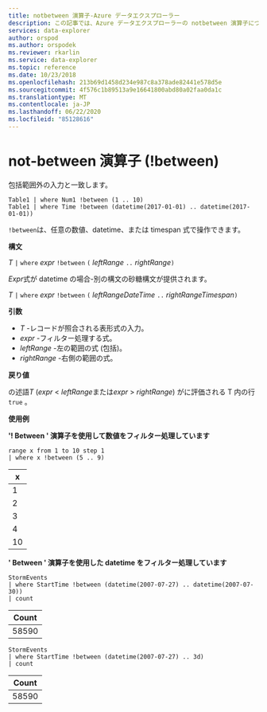 ```yaml
---
title: notbetween 演算子-Azure データエクスプローラー
description: この記事では、Azure データエクスプローラーの notbetween 演算子について説明します。
services: data-explorer
author: orspod
ms.author: orspodek
ms.reviewer: rkarlin
ms.service: data-explorer
ms.topic: reference
ms.date: 10/23/2018
ms.openlocfilehash: 213b69d1458d234e987c8a378ade82441e578d5e
ms.sourcegitcommit: 4f576c1b89513a9e16641800abd80a02faa0da1c
ms.translationtype: MT
ms.contentlocale: ja-JP
ms.lasthandoff: 06/22/2020
ms.locfileid: "85128616"
---
```

# <a name="not-between-operator-between"></a>not-between 演算子 (!between)

包括範囲外の入力と一致します。

```kusto
Table1 | where Num1 !between (1 .. 10)
Table1 | where Time !between (datetime(2017-01-01) .. datetime(2017-01-01))
```

`!between`は、任意の数値、datetime、または timespan 式で操作できます。
 
**構文**

*T* `|` `where` *expr* `!between` `(` *leftRange* ` .. ` *rightRange*`)`   
 
*Expr*式が datetime の場合-別の構文の砂糖構文が提供されます。

*T* `|` `where` *expr* `!between` `(` *leftRangeDateTime* ` .. ` *rightRangeTimespan*`)`   

**引数**

* *T* -レコードが照合される表形式の入力。
* *expr* -フィルター処理する式。
* *leftRange* -左の範囲の式 (包括)。
* *rightRange* -右側の範囲の式。

**戻り値**

の述語*T* (*expr*  <  *leftRange*または*expr*  >  *rightRange*) がに評価される T 内の行 `true` 。

**使用例**  

**'! Between ' 演算子を使用して数値をフィルター処理しています**  

<!-- csl: https://help.kusto.windows.net:443/Samples -->
```kusto
range x from 1 to 10 step 1
| where x !between (5 .. 9)
```

|x|
|---|
|1|
|2|
|3|
|4|
|10|

**' Between ' 演算子を使用した datetime をフィルター処理しています**  

<!-- csl: https://help.kusto.windows.net:443/Samples -->
```kusto
StormEvents
| where StartTime !between (datetime(2007-07-27) .. datetime(2007-07-30))
| count 
```

|Count|
|---|
|58590|

<!-- csl: https://help.kusto.windows.net:443/Samples -->
```kusto
StormEvents
| where StartTime !between (datetime(2007-07-27) .. 3d)
| count 
```

|Count|
|---|
|58590|
